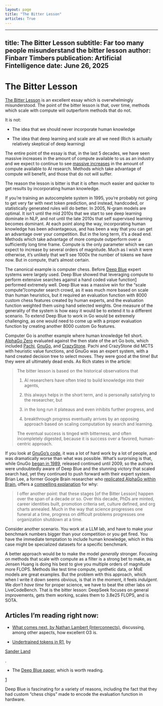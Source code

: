 ```yaml
---
layout: page
title: "The Bitter Lesson"
articles: True
---
```


---
title: The Bitter Lesson
subtitle: Far too many people misunderstand the bitter lesson
author: Finbarr Timbers
publication: Artificial Fintelligence
date: June 26, 2025
---

# The Bitter Lesson
[The Bitter Lesson](http://www.incompleteideas.net/IncIdeas/BitterLesson.html) is an excellent essay which is overwhelmingly misunderstood. The point of the bitter lesson is that, over time, methods which scale with compute will outperform methods that do not.

It is not:

  * The idea that we should never incorporate human knowledge

  * The idea that deep learning and scale are all we need (Rich is actually relatively skeptical of deep learning)




The entire point of the essay is that, in the last 5 decades, we have seen massive increases in the amount of compute available to us as an industry and we expect to continue to see [massive increases](https://openai.com/index/announcing-the-stargate-project/) in the amount of compute available to AI research. Methods which take advantage of compute will benefit, and those that do not will suffer.

The reason the lesson is bitter is that it is often much easier and quicker to get results by incorporating human knowledge.

If you’re training an autocomplete system in 1995, you’re probably not going to get very far with next token prediction, and instead, handcoded, or statistically generated rules will do better. In 2005, N-gram models are optimal. It isn’t until the mid 2010s that we start to see deep learning dominate in NLP, and not until the late 2010s that self supervised learning becomes dominant. At each point along the way, incorporating human knowledge has been advantageous, and has been a way that you can get an advantage over your competition. But in the long term, it’s a dead end. Methods which take advantage of more compute outperform over a sufficiently long time frame. Compute is the only parameter which we can expect to increase by several orders of magnitude. Much as I wish it were otherwise, it’s unlikely that we’ll see 1000x the number of tokens we have now. But in compute, that’s almost certain. 

The canonical example is computer chess. Before [Deep Blue](https://en.wikipedia.org/wiki/Deep_Blue_\(chess_computer\)) expert systems were largely used. Deep Blue showed that leveraging compute to perform extensive searches against a hand coded value function[1](https://www.artfintel.com/p/the-bitter-lesson#footnote-1-166870478) performed extremely well. Deep Blue was a massive win for the “scale compute”/computer search crowd, as it was much more based on scale than human heuristics, but it required an evaluation function with 8000 custom chess features created by human experts, and the evaluation function weighted them using hand selected weights. One measure of the generality of the system is how easy it would be to extend it to a different scenario. To extend Deep Blue to work in Go would be extremely challenging, as one would need to come up with a proper evaluation function by creating another 8000 custom Go features.

Computer Go is another example where human knowledge fell short. [AlphaGo Zero](https://arxiv.org/abs/1712.01815) evaluated against the then state of the art Go bots, which included [Pachi](https://pasky.or.cz/go/pachi-tr.pdf), [GnuGo](https://www.moderndescartes.com/essays/gnugo_to_agz/), and [CrazyStone](https://en.wikipedia.org/wiki/Crazy_Stone_\(software\)). Pachi and CrazyStone did MCTS with heuristic value functions, and GnuGo was an expert system, with a hand created decision tree to select moves. They were good at the time! But they were all ultimately dead ends. As Rich states in the article:

> The bitter lesson is based on the historical observations that 
> 
> 1) AI researchers have often tried to build knowledge into their agents, 
> 
> 2) this always helps in the short term, and is personally satisfying to the researcher, but 
> 
> 3) in the long run it plateaus and even inhibits further progress, and 
> 
> 4) breakthrough progress eventually arrives by an opposing approach based on scaling computation by search and learning. 
> 
> The eventual success is tinged with bitterness, and often incompletely digested, because it is success over a favored, human-centric approach.

If you look at [GnuGo’s code](https://github.com/lungzeeyim/GNUgo), it was a lot of hard work by a lot of people, and was dramatically worse than what was possible. What’s surprising is that, while GnuGo [began in 1989](https://www.gnu.org/software/gnugo/devel.html), released continued until 2009, so the authors were undoubtedly aware of Deep Blue and the stunning victory that scaled search had, yet they continued to push forward with their expert system. Brian Lee, a former Google Brain researcher who [replicated AlphaGo within Brain](https://github.com/tensorflow/MiniGo), offers a [compelling explanation](https://www.moderndescartes.com/essays/gnugo_to_agz/) for why:

> I offer another point: that these stages [of the Bitter Lesson] happen over the span of a decade or so. Over this decade, PhDs are minted, career identities built, promotion criteria set, culture defined, and org charts annealed. Much in the way that science progresses one funeral at a time, progress on difficult problems progresses one organization shutdown at a time.

Consider another scenario. You work at a LLM lab, and have to make your benchmark numbers bigger than your competition or you get fired. You have the immediate temptation to include human knowledge, which in this case might be specialized datasets for a specific benchmark. 

A better approach would be to make the model _generally_ stronger. Focusing on methods that scale with compute as a filter is a strong bet to make, as Jensen Huang is doing his best to give you multiple orders of magnitude more FLOPS. Methods like test time compute, synthetic data, or MoE models are great examples. But the problem with this approach, which when I write it down seems obvious, is that in the moment, it feels _indulgent_. We _don’t have time_ for proper science, we have to beat the other labs on LiveCodeBench. That is the bitter lesson: DeepSeek focuses on general improvements, gets them working, scales them to 3.8e25 FLOPS, and is SOTA. 

## Articles I’m reading right now:

  * [What comes next, by Nathan Lambert (Interconnects)](https://substack.com/home/post/p-166556899), discussing, among other aspects, how excellent O3 is.

  * [Undertrained tokens in R1](https://substack.com/home/post/p-158907079?source=queue), by 

[Sander Land](https://open.substack.com/users/217957273-sander-land?utm_source=mentions)

.
  * The [Deep Blue paper](https://x.com/finbarrtimbers/status/1938115342427165035), which is worth reading. 




[1](https://www.artfintel.com/p/the-bitter-lesson#footnote-anchor-1-166870478)

Deep Blue is fascinating for a variety of reasons, including the fact that they had custom “chess chips” made to encode the evaluation function in hardware. 
